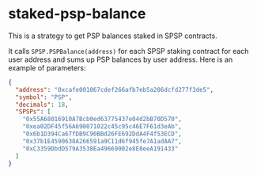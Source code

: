 # staked-psp-balance

This is a strategy to get PSP balances staked in SPSP contracts.

It calls `SPSP.PSPBalance(address)` for each SPSP staking contract for each user address and sums up PSP balances by user address.
Here is an example of parameters:

```json
{
  "address": "0xcafe001067cdef266afb7eb5a286dcfd277f3de5",
  "symbol": "PSP",
  "decimals": 18,
  "SPSPs": [
    "0x55A68016910A7Bcb0ed63775437e04d2bB70D570",
    "0xea02DF45f56A690071022c45c95c46E7F61d3eAb",
    "0x6b1D394Ca67fDB9C90BBd26FE692DdA4F4f53ECD",
    "0x37b1E4590638A266591a9C11d6f945fe7A1adAA7",
    "0xC3359DbdD579A3538Ea49669002e8E8eeA191433"
  ]
}
```
